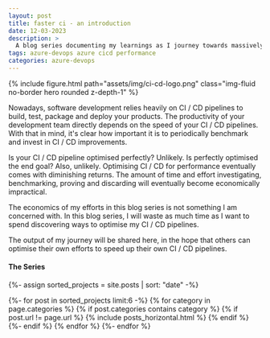```yaml
---
layout: post
title: faster ci - an introduction
date: 12-03-2023
description: >
  A blog series documenting my learnings as I journey towards massively optimising #AzureDevOps Pipelines.
tags: azure-devops azure cicd performance
categories: azure-devops
---
```


{% include figure.html path="assets/img/ci-cd-logo.png" class="img-fluid no-border hero rounded z-depth-1" %}

Nowadays, software development relies heavily on CI / CD pipelines to build, test, package and deploy your products. The productivity of your development team directly depends on the speed of your CI / CD pipelines. With that in mind, it's clear how important it is to periodically benchmark and invest in CI / CD improvements.

Is your CI / CD pipeline optimised perfectly? Unlikely. Is perfectly optimised the end goal? Also, unlikely. Optimising CI / CD for performance eventually comes with diminishing returns. The amount of time and effort investigating, benchmarking, proving and discarding will eventually become economically impractical.

The economics of my efforts in this blog series is not something I am concerned with. In this blog series, I will waste as much time as I want to spend discovering ways to optimise my CI / CD pipelines.

The output of my journey will be shared here, in the hope that others can optimise their own efforts to speed up their own CI / CD pipelines.

#### The Series

{%- assign sorted_projects = site.posts | sort: "date" -%}

<!-- Generate cards for each post in this series. -->
<div class="container">
  <div class="row row-cols-2">
  {%- for post in sorted_projects limit:6 -%}
    {% for category in page.categories %}
      {% if post.categories contains category %}
        {% if post.url != page.url %}
          {% include posts_horizontal.html %}
        {% endif %}
      {%- endif %}
    {% endfor %}
  {%- endfor %}
  </div>
</div>

